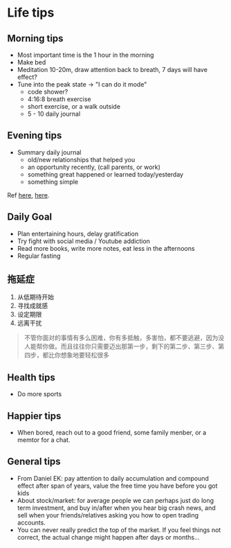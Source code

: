 # Life tips

## Morning tips
* Most important time is the 1 hour in the morning
* Make bed
* Meditation 10-20m, draw attention back to breath, 7 days will have effect?
* Tune into the peak state -> "I can do it mode"
  * code shower?
  * 4:16:8 breath exercise
  * short exercise, or a walk outside
  * 5 - 10 daily journal

## Evening tips
* Summary daily journal
  * old/new relationships that helped you
  * an opportunity recently, (call parents, or work)
  * something great happened or learned today/yesterday
  * something simple
  
Ref [here](https://www.youtube.com/watch?v=XXGINjJzwZs), [here](https://www.youtube.com/watch?v=evXi0G3dVEQ).

## Daily Goal
* Plan entertaining hours, delay gratification
* Try fight with social media / Youtube addiction
* Read more books, write more notes, eat less in the afternoons
* Regular fasting

## 拖延症

1. 从低期待开始
2. 寻找成就感
3. 设定期限
4. 远离干扰
> 不管你面对的事情有多么困难，你有多抵触，多害怕，都不要逃避，因为没人能帮你做。而且往往你只需要迈出那第一步，剩下的第二步、第三步、第四步，都比你想象地要轻松很多

## Health tips
* Do more sports

## Happier tips
* When bored, reach out to a good friend, some family menber, or a memtor for a chat.

## General tips
- From Daniel EK: pay attention to daily accumulation and compound effect after span of years, value the free time you have before you got kids
- About stock/market: for average people we can perhaps just do long term investment,
and buy in/after when you hear big crash news, and sell when your friends/relatives
asking you how to open trading accounts.
- You can never really predict the top of the market. If you feel things not correct,
the actual change might happen after days or months...

